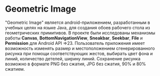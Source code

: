 # Geometric Image

"Geometric Image" является android-приложением, разработанным в учебных целях на языке Java, для создания обоев рабочего стола 
из геометрических примитивов. В проекте были исследованы механизмы работы **Canvas**, **BottomNavigationView**, **Sneakbar**, **Seekbar**, **File** и **Permission** для Android API =>23.
Пользователь приложения имеет возможность изменять размер и местоположением сгенерированного рисунка при помощи соответствующих жестов,
выбирать цвет фона и линий, количество детелей, ширину линий. Сохранение рисунка возможно в формате PNG без сжатия, JPG без сжатия, 90% и 80% сжатием.
